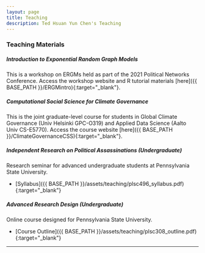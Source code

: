```yaml
---
layout: page
title: Teaching
description: Ted Hsuan Yun Chen's Teaching
---
```


### Teaching Materials
##### Introduction to Exponential Random Graph Models
This is a workshop on ERGMs held as part of the 2021 Political Networks Conference. Access the workshop website and R tutorial materials [here]({{ BASE_PATH }}/ERGMintro){:target="_blank"}.

##### Computational Social Science for Climate Governance
This is the joint graduate-level course for students in Global Climate Governance (Univ Helsinki GPC-O319) and Applied Data Science (Aalto Univ CS-E5770). Access the course website [here]({{ BASE_PATH }}/ClimateGovernanceCSS){:target="_blank"}.

##### Independent Research on Political Assassinations (Undergraduate)
Research seminar for advanced undergraduate students at Pennsylvania State University.
- [Syllabus]({{ BASE_PATH }}/assets/teaching/plsc496_syllabus.pdf){:target="_blank"}

##### Advanced Research Design (Undergraduate)
Online course designed for Pennsylvania State University.
- [Course Outline]({{ BASE_PATH }}/assets/teaching/plsc308_outline.pdf){:target="_blank"}

---
